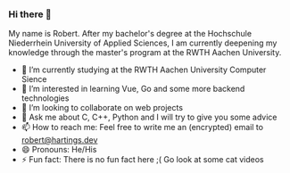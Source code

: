 ### Hi there 👋

My name is Robert. After my bachelor's degree at the Hochschule Niederrhein University of Applied Sciences, I am currently deepening my knowledge through the master's program at the RWTH Aachen University.

- 🔭 I’m currently studying at the RWTH Aachen University Computer Sience
- 🌱 I’m interested in learning Vue, Go and some more backend technologies
- 👯 I’m looking to collaborate on web projects
- 💬 Ask me about C, C++, Python and I will try to give you some advice
- 📫 How to reach me: Feel free to write me an (encrypted) email to robert@hartings.dev
- 😄 Pronouns: He/His
- ⚡ Fun fact: There is no fun fact here ;( Go look at some cat videos

